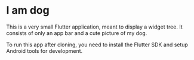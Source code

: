 # I am dog

This is a very small Flutter application, meant to display a widget tree. It consists of only an app bar and a cute picture of my dog.

To run this app after cloning, you need to install the Flutter SDK and setup Android tools for development.
